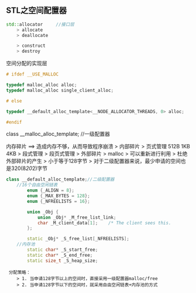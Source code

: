 ## STL之空间配置器
```C++
std::allocator     //接口层
    > allocate
    > deallocate

    > construct
    > destroy
```
空间分配的实现层
```C++
# ifdef __USE_MALLOC

typedef malloc_alloc alloc;
typedef malloc_alloc single_client_alloc;

# else

typedef __default_alloc_template<__NODE_ALLOCATOR_THREADS, 0> alloc;

#endif 
```
class __malloc_alloc_template; //一级配置器

内存碎片  ==>  造成内存不够，从而导致程序崩溃
    > 内部碎片
        > 页式管理  512B 1KB 4KB
        > 段式管理
        > 段页式管理
    > 外部碎片
        > malloc
        > 可以重新进行利用
        > 杜绝外部碎片的产生
        > 小于等于128字节
        > 对于二级配置器来说，最少申请的空间也是320(8*20*2)字节

```C++
class __default_alloc_template;//二级配置器
    //16个自由空闲链表
        enum {_ALIGN = 8};
        enum {_MAX_BYTES = 128};
        enum {_NFREELISTS = 16}; 

        union _Obj {
            union _Obj* _M_free_list_link;
            char _M_client_data[1];    /* The client sees this.        */
        };

        static _Obj* _S_free_list[_NFREELISTS]; 
    //内存池
        static char* _S_start_free;
        static char* _S_end_free;
        static size_t _S_heap_size;
```
     分配策略：
        > 1. 当申请128字节以上的空间时，直接采用一级配置器malloc/free
        > 2. 当申请128字节以下的空间时，就采用自由空闲链表+内存池的方式
